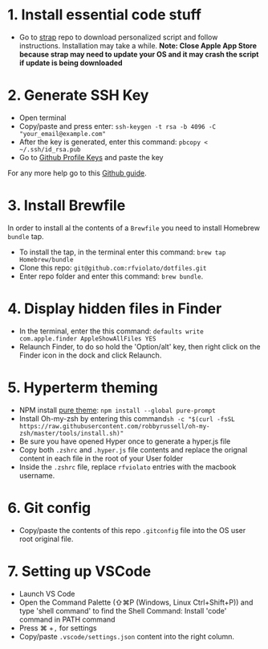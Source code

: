 # 1. Install essential code stuff
* Go to [strap](https://github.com/mikemcquaid/strap) repo to download personalized script and follow instructions. Installation may take a while.
**Note: Close Apple App Store because strap may need to update your OS and it may crash the script if update is being downloaded**

# 2. Generate SSH Key
* Open terminal
* Copy/paste and press enter: `ssh-keygen -t rsa -b 4096 -C "your_email@example.com"`
* After the key is generated, enter this command: `pbcopy < ~/.ssh/id_rsa.pub`
* Go to [Github Profile Keys](https://github.com/settings/keys) and paste the key

For any more help go to this [Github guide](https://help.github.com/articles/connecting-to-github-with-ssh/).

# 3. Install Brewfile
In order to install al the contents of a `Brewfile` you need to install Homebrew `bundle` tap.
* To install the tap, in the terminal enter this command: `brew tap Homebrew/bundle`
* Clone this repo: `git@github.com:rfviolato/dotfiles.git`
* Enter repo folder and enter this command: `brew bundle`.

# 4. Display hidden files in Finder
* In the terminal, enter the this command: `defaults write com.apple.finder AppleShowAllFiles YES`
* Relaunch Finder, to do so hold the 'Option/alt' key, then right click on the Finder icon in the dock and click Relaunch.

# 5. Hyperterm theming
* NPM install [pure theme](https://github.com/sindresorhus/pure): `npm install --global pure-prompt`
* Install Oh-my-zsh by entering this command`sh -c "$(curl -fsSL https://raw.githubusercontent.com/robbyrussell/oh-my-zsh/master/tools/install.sh)"`
* Be sure you have opened Hyper once to generate a hyper.js file
* Copy both `.zshrc` and `.hyper.js` file contents and replace the orignal content in each file in the root of your User folder
* Inside the `.zshrc` file, replace `rfviolato` entries with the macbook username.

# 6. Git config
* Copy/paste the contents of this repo `.gitconfig` file into the OS user root original file.

# 7. Setting up VSCode
* Launch VS Code
* Open the Command Palette (⇧⌘P (Windows, Linux Ctrl+Shift+P)) and type 'shell command' to find the Shell Command: Install 'code' command in PATH command
* Press ⌘ +`,` for settings
* Copy/paste `.vscode/settings.json` content into the right column.
